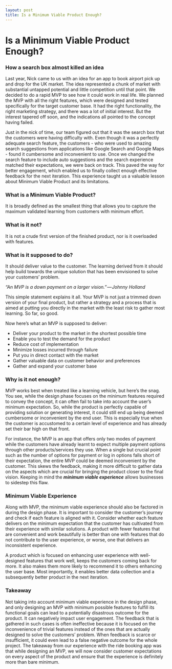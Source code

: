 ```yaml
---
layout: post
title: Is a Minimum Viable Product Enough?
---
```


# Is a Minimum Viable Product Enough?
### How a search box almost killed an idea
Last year, Nick came to us with an idea for an app to book airport pick up and drop for the UK market. The idea represented a chunk of market with substantial untapped potential and little competition until that point. We decided to do a rapid MVP to see how it could work in real life. We planned the MVP with all the right features, which were designed and tested specifically for the target customer base. It had the right functionality, the right marketing strategy, and there was a lot of initial interest. But the interest tapered off soon, and the indications all pointed to the concept having failed.

Just in the nick of time, our team figured out that it was the search box that the customers were having difficulty with. Even though it was a perfectly adequate search feature, the customers - who were used to amazing search suggestions from applications like Google Search and Google Maps - found it cumbersome and inconvenient to use. Once we changed the search feature to include auto suggestions and the search experience matched their expectations, we were back on track. This paved the way for better engagement, which enabled us to finally collect enough effective feedback for the next iteration. This experience taught us a valuable lesson about Minimum Viable Product and its limitations.

### What is a Minimum Viable Product?
It is broadly defined as the smallest thing that allows you to capture the maximum validated learning from customers with minimum effort.
### What is it not?
It is not a crude first version of the finished product, nor is it overloaded with features.
### What is it supposed to do?
It should deliver value to the customer. The learning derived from it should help build towards the unique solution that has been envisioned to solve your customers’ problem.

*“An MVP is a down payment on a larger vision.” — Johnny Holland*

This simple statement explains it all. Your MVP is not just a trimmed down version of your final product, but rather a strategy and a process that is aimed at putting you directly in the market with the least risk to gather most learning. So far, so good. 

Now here’s what an MVP is supposed to deliver:

- Deliver your product to the market in the shortest possible time
- Enable you to test the demand for the product
- Reduce cost of implementation
- Minimize losses incurred through failure 
- Put you in direct contact with the market
- Gather valuable data on customer behavior and preferences
- Gather and expand your customer base

### Why is it not enough?
MVP works best when treated like a learning vehicle, but here’s the snag. You see, while the design phase focuses on the minimum features required to convey the concept, it can often fail to take into account the user’s minimum expectation. So, while the product is perfectly capable of providing solution or generating interest, it could still end up being deemed cumbersome or inconvenient by the end user. This is especially true when the customer is accustomed to a certain level of experience and has already set their bar high on that front.

For instance, the MVP is an app that offers only two modes of payment while the customers have already learnt to expect multiple payment options through other products/services they use. When a single but crucial point such as the number of options for payment or log in options falls short of their expectation, the entire MVP could be deemed inconvenient by the customer. This skews the feedback, making it more difficult to gather data on the aspects which are crucial for bringing the product closer to the final vision. Keeping in mind the ***minimum viable experience*** allows businesses to sidestep this flaw.

### Minimum Viable Experience
Along with MVP, the minimum viable experience should also be factored in during the design phase. It is important to consider the customer’s journey and check if each feature is aligned with it. Consider whether each feature delivers on the minimum expectation that the customer has cultivated from their experience with similar solutions. A product with fewer features that are convenient and work beautifully is better than one with features that do not contribute to the user experience, or worse, one that delivers an inconsistent experience.

A product which is focused on enhancing user experience with well-designed features that work well, keeps the customers coming back for more. It also makes them more likely to recommend it to others enhancing the user base. Most importantly, it enables better data collection and a subsequently better product in the next iteration.

### Takeaway    
Not taking into account minimum viable experience in the design phase, and only designing an MVP with minimum possible features to fulfill its functional goals can lead to a potentially disastrous outcome for the product. It can negatively impact user engagement. The feedback that is gathered in such cases is often ineffective because it is focused on the inconvenience of trivial features instead of the ones that are actually designed to solve the customers’ problem. When feedback is scarce or insufficient, it could even lead to a false negative outcome for the whole project. The takeaway from our experience with the ride booking app was that while designing an MVP, we will now consider customer expectations on every aspect of the product and ensure that the experience is definitely more than bare minimum.

